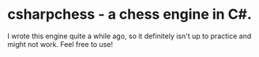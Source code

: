 # csharpchess - a chess engine in C#.

I wrote this engine quite a while ago, so it definitely isn't up
to practice and might not work. Feel free to use!
